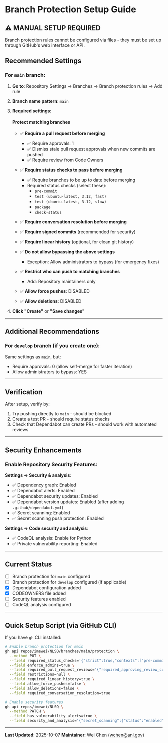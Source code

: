 # Branch Protection Setup Guide

## ⚠️ MANUAL SETUP REQUIRED

Branch protection rules cannot be configured via files - they must be set up through GitHub's web interface or API.

## Recommended Settings

### For `main` branch:

1. **Go to**: Repository Settings → Branches → Branch protection rules → Add rule

2. **Branch name pattern**: `main`

3. **Required settings**:

   #### Protect matching branches
   - ✅ **Require a pull request before merging**
     - ✅ Require approvals: 1
     - ✅ Dismiss stale pull request approvals when new commits are pushed
     - ✅ Require review from Code Owners

   - ✅ **Require status checks to pass before merging**
     - ✅ Require branches to be up to date before merging
     - Required status checks (select these):
       - `pre-commit`
       - `test (ubuntu-latest, 3.12, fast)`
       - `test (ubuntu-latest, 3.12, slow)`
       - `package`
       - `check-status`

   - ✅ **Require conversation resolution before merging**

   - ✅ **Require signed commits** (recommended for security)

   - ✅ **Require linear history** (optional, for clean git history)

   - ✅ **Do not allow bypassing the above settings**
     - Exception: Allow administrators to bypass (for emergency fixes)

   - ✅ **Restrict who can push to matching branches**
     - Add: Repository maintainers only

   - ✅ **Allow force pushes**: DISABLED

   - ✅ **Allow deletions**: DISABLED

4. **Click "Create"** or **"Save changes"**

---

## Additional Recommendations

### For `develop` branch (if you create one):

Same settings as `main`, but:
- Require approvals: 0 (allow self-merge for faster iteration)
- Allow administrators to bypass: YES

---

## Verification

After setup, verify by:

1. Try pushing directly to `main` - should be blocked
2. Create a test PR - should require status checks
3. Check that Dependabot can create PRs - should work with automated reviews

---

## Security Enhancements

### Enable Repository Security Features:

**Settings → Security & analysis**:
- ✅ Dependency graph: Enabled
- ✅ Dependabot alerts: Enabled
- ✅ Dependabot security updates: Enabled
- ✅ Dependabot version updates: Enabled (after adding `.github/dependabot.yml`)
- ✅ Secret scanning: Enabled
- ✅ Secret scanning push protection: Enabled

**Settings → Code security and analysis**:
- ✅ CodeQL analysis: Enable for Python
- ✅ Private vulnerability reporting: Enabled

---

## Current Status

- [ ] Branch protection for `main` configured
- [ ] Branch protection for `develop` configured (if applicable)
- [x] Dependabot configuration added
- [x] CODEOWNERS file added
- [ ] Security features enabled
- [ ] CodeQL analysis configured

---

## Quick Setup Script (via GitHub CLI)

If you have `gh` CLI installed:

```bash
# Enable branch protection for main
gh api repos/imewei/NLSQ/branches/main/protection \
  --method PUT \
  --field required_status_checks='{"strict":true,"contexts":["pre-commit","test (ubuntu-latest, 3.12, fast)","test (ubuntu-latest, 3.12, slow)","package","check-status"]}' \
  --field enforce_admins=true \
  --field required_pull_request_reviews='{"required_approving_review_count":1,"dismiss_stale_reviews":true,"require_code_owner_reviews":true}' \
  --field restrictions=null \
  --field required_linear_history=true \
  --field allow_force_pushes=false \
  --field allow_deletions=false \
  --field required_conversation_resolution=true

# Enable security features
gh api repos/imewei/NLSQ \
  --method PATCH \
  --field has_vulnerability_alerts=true \
  --field security_and_analysis='{"secret_scanning":{"status":"enabled"},"secret_scanning_push_protection":{"status":"enabled"},"dependabot_security_updates":{"status":"enabled"}}'
```

---

**Last Updated**: 2025-10-07
**Maintainer**: Wei Chen (wchen@anl.gov)
